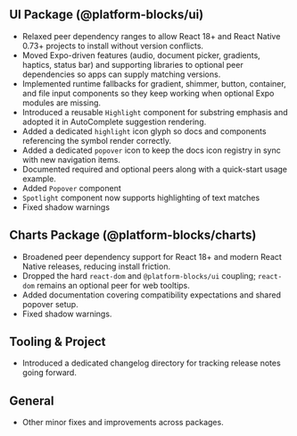 ## UI Package (@platform-blocks/ui)

- Relaxed peer dependency ranges to allow React 18+ and React Native 0.73+ projects to install without version conflicts.
- Moved Expo-driven features (audio, document picker, gradients, haptics, status bar) and supporting libraries to optional peer dependencies so apps can supply matching versions.
- Implemented runtime fallbacks for gradient, shimmer, button, container, and file input components so they keep working when optional Expo modules are missing.
- Introduced a reusable `Highlight` component for substring emphasis and adopted it in AutoComplete suggestion rendering.
- Added a dedicated `highlight` icon glyph so docs and components referencing the symbol render correctly.
- Added a dedicated `popover` icon to keep the docs icon registry in sync with new navigation items.
- Documented required and optional peers along with a quick-start usage example.
- Added `Popover` component
- `Spotlight` component now supports highlighting of text matches
- Fixed shadow warnings

## Charts Package (@platform-blocks/charts)

- Broadened peer dependency support for React 18+ and modern React Native releases, reducing install friction.
- Dropped the hard `react-dom` and `@platform-blocks/ui` coupling; `react-dom` remains an optional peer for web tooltips.
- Added documentation covering compatibility expectations and shared popover setup.
- Fixed shadow warnings.

## Tooling & Project

- Introduced a dedicated changelog directory for tracking release notes going forward.

## General

- Other minor fixes and improvements across packages.